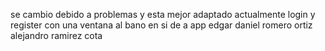 se cambio debido a problemas y esta mejor adaptado
actualmente login y register con una ventana al bano en si de a app
edgar daniel romero ortiz
alejandro ramirez cota
